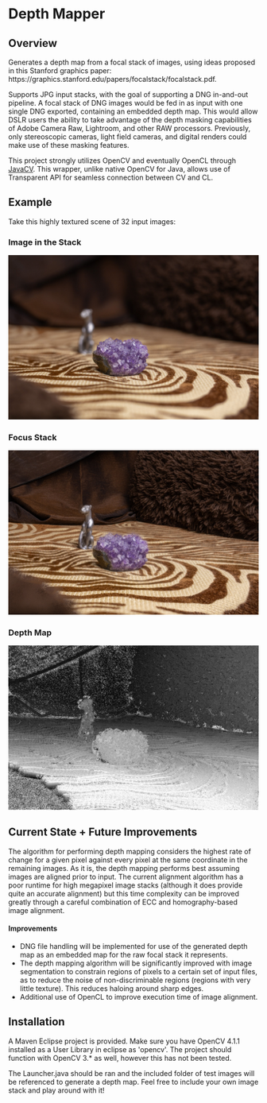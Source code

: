 <h1>Depth Mapper</h1>

<h2> Overview </h2>
Generates a depth map from a focal stack of images, using ideas proposed in this Stanford graphics paper: https://graphics.stanford.edu/papers/focalstack/focalstack.pdf.


Supports JPG input stacks, with the goal of supporting a DNG in-and-out pipeline. A focal stack of DNG images would be fed in as input with one single DNG exported, containing an embedded depth map. This would allow DSLR users the ability to take advantage of the depth masking capabilities of Adobe Camera Raw, Lightroom, and other RAW processors. Previously, only stereoscopic cameras, light field cameras, and digital renders could make use of these masking features.


This project strongly utilizes OpenCV and eventually OpenCL through [JavaCV](https://github.com/bytedeco/javacv). This wrapper, unlike native OpenCV for Java, allows use of Transparent API for seamless connection between CV and CL.

<h2>Example</h2>
Take this highly textured scene of 32 input images:

<h3>Image in the Stack</h3>

![Image with shallow depth of field](/src/TestImages/_0009_Highly%20Textured%20Input%20-%2009.jpg)

<h3>Focus Stack</h3>

![Focus stack of highly textured scene](/src/gitresources/Focus%20Stacked.jpg)

<h3>Depth Map</h3>

![Depth map of highly textured scene](/src/gitresources/Depth%20Map.jpg)


<h2>Current State + Future Improvements</h2>
The algorithm for performing depth mapping considers the highest rate of change for a given pixel against every pixel at the same coordinate in the remaining images. As it is, the depth mapping performs best assuming images are aligned prior to input. The current alignment algorithm has a poor runtime for high megapixel image stacks (although it does provide quite an accurate alignment) but this time complexity can be improved greatly through a careful combination of ECC and homography-based image alignment. 

<h4>Improvements</h4>

- DNG file handling will be implemented for use of the generated depth map as an embedded map for the raw focal stack it represents.
- The depth mapping algorithm will be significantly improved with image segmentation to constrain regions of pixels to a certain set of input files, as to reduce the noise of non-discriminable regions (regions with very little texture). This reduces haloing around sharp edges.
- Additional use of OpenCL to improve execution time of image alignment.


<h2>Installation</h2>

A Maven Eclipse project is provided. Make sure you have OpenCV 4.1.1 installed as a User Library in eclipse as 'opencv'. The project should function with OpenCV 3.* as well, however this has not been tested.

The Launcher.java should be ran and the included folder of test images will be referenced to generate a depth map. Feel free to include your own image stack and play around with it!
